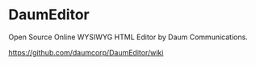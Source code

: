 DaumEditor
=====================

Open Source Online WYSIWYG HTML Editor by Daum Communications.

https://github.com/daumcorp/DaumEditor/wiki
